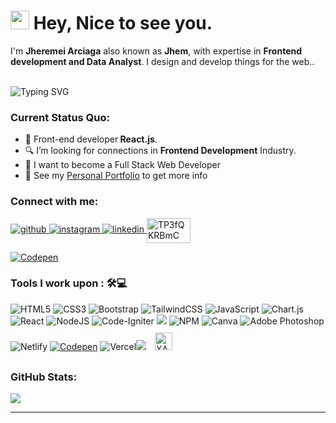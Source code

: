 <h1><img src="https://emojis.slackmojis.com/emojis/images/1531849430/4246/blob-sunglasses.gif?1531849430" width="30"/> Hey, Nice to see you.</h1>

I'm **Jheremei Arciaga** also known as **Jhem**, with expertise in **Frontend development and Data Analyst**. I design and develop things for the web..<br><br>

![Typing SVG](https://readme-typing-svg.herokuapp.com?color=%2349F707&lines=I'm+Jheremei+Arciaga%2C+23+years+old;Front-end+Developer;Data+Analyst)

### Current Status Quo:

- 💼 Front-end developer<strong> React.js</strong>.
- 🔍 I’m looking for connections in <strong>Frontend Development</strong> Industry.
- 💬 I want to become a Full Stack Web Developer
- 👀 See my [Personal Portfolio](https://jheremeiarciaga.github.io/My_Portfolio/) to get more info


### Connect with me:
<div align="left">
<a href="https://github.com/https://github.com/JheremeiArciaga" target="_blank">
<img src=https://img.shields.io/badge/github-%2324292e.svg?&style=for-the-badge&logo=github&logoColor=white alt=github />
</a>
<a href="https://instagram.com/https://www.instagram.com/jeremygatchion/" target="_blank">
<img src=https://img.shields.io/badge/instagram-%23000000.svg?&style=for-the-badge&logo=instagram&logoColor=white alt=instagram  />
</a>
<a href="https://linkedin.com/in/https://www.linkedin.com/in/jheremei-arciaga-013861238/" target="_blank">
<img src=https://img.shields.io/badge/linkedin-%231E77B5.svg?&style=for-the-badge&logo=linkedin&logoColor=white alt=linkedin  />
</a>  
<a href="https://discord.gg/TP3fQKRBmC" target="blank"><img align="center" src="https://raw.githubusercontent.com/rahuldkjain/github-profile-readme-generator/master/src/images/icons/Social/discord.svg" alt="TP3fQKRBmC" height="40" width="70" /></a>
  
  [![Codepen](https://img.shields.io/badge/Codepen-000000?style=for-the-badge&logo=codepen&logoColor=white)](https://codepen.io/jeremy) 
  
  
</div>  


 ### Tools I work upon : 🛠💻
![HTML5](https://img.shields.io/badge/html5-%23E34F26.svg?style=for-the-badge&logo=html5&logoColor=white) ![CSS3](https://img.shields.io/badge/css3-%231572B6.svg?style=for-the-badge&logo=css3&logoColor=white) ![Bootstrap](https://img.shields.io/badge/bootstrap-%23563D7C.svg?style=for-the-badge&logo=bootstrap&logoColor=white) ![TailwindCSS](https://img.shields.io/badge/tailwindcss-%2338B2AC.svg?style=for-the-badge&logo=tailwind-css&logoColor=white) ![JavaScript](https://img.shields.io/badge/javascript-%23323330.svg?style=for-the-badge&logo=javascript&logoColor=%23F7DF1E) ![Chart.js](https://img.shields.io/badge/chart.js-F5788D.svg?style=for-the-badge&logo=chart.js&logoColor=white) ![React](https://img.shields.io/badge/react-%2320232a.svg?style=for-the-badge&logo=react&logoColor=%2361DAFB) ![NodeJS](https://img.shields.io/badge/node.js-6DA55F?style=for-the-badge&logo=node.js&logoColor=white) ![Code-Igniter](https://img.shields.io/badge/CodeIgniter-%23EF4223.svg?style=for-the-badge&logo=codeIgniter&logoColor=white) <img src="http://img.shields.io/badge/-VS%20Code-000000?style=for-the-badge&logo=Visual-studio-code&logoColor=blue"> ![NPM](https://img.shields.io/badge/NPM-%23000000.svg?style=for-the-badge&logo=npm&logoColor=white) ![Canva](https://img.shields.io/badge/Canva-%2300C4CC.svg?style=for-the-badge&logo=Canva&logoColor=white) ![Adobe Photoshop](https://img.shields.io/badge/adobephotoshop-%2331A8FF.svg?style=for-the-badge&logo=adobephotoshop&logoColor=white)  ![Netlify](https://img.shields.io/badge/netlify-%23000000.svg?style=for-the-badge&logo=netlify&logoColor=#00C7B7) [![Codepen](https://img.shields.io/badge/Codepen-000000?style=for-the-badge&logo=codepen&logoColor=white)](https://codepen.io/jeremy) ![Vercel](https://img.shields.io/badge/vercel-%23000000.svg?style=for-the-badge&logo=vercel&logoColor=white)<img src="https://img.shields.io/badge/git%20-%23F05032.svg?&style=for-the-badge&logo=git&logoColor=white"/>  <a href="https://www.apachefriends.org/" target="_blank"><img style="margin: 10px" src="https://profilinator.rishav.dev/skills-assets/xampp.png" alt="XAMPP" height="28" /></a>  

### GitHub Stats:
![](https://github-readme-stats.vercel.app/api?username=jheremeiarciaga&theme=onedark&hide_border=true&include_all_commits=false&count_private=false)<br/>


---
<img id="visitors" src="https://visitcount.itsvg.in/api/test?icon=5&amp;color=6" alt="" class="md:ml-36 mb-4">




